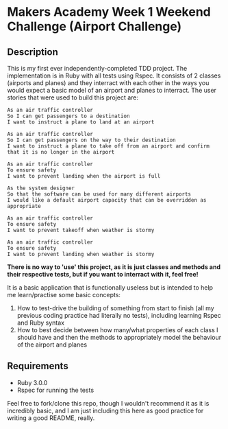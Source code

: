 # Makers Academy Week 1 Weekend Challenge (Airport Challenge)

## Description

This is my first ever independently-completed TDD project. The implementation is in Ruby with all tests using Rspec. It consists of 2 classes (airports and planes) and they interract with each other in the ways you would expect a basic model of an airport and planes to interract. The user stories that were used to build this project are:

```
As an air traffic controller 
So I can get passengers to a destination 
I want to instruct a plane to land at an airport

As an air traffic controller 
So I can get passengers on the way to their destination 
I want to instruct a plane to take off from an airport and confirm that it is no longer in the airport

As an air traffic controller 
To ensure safety 
I want to prevent landing when the airport is full 

As the system designer
So that the software can be used for many different airports
I would like a default airport capacity that can be overridden as appropriate

As an air traffic controller 
To ensure safety 
I want to prevent takeoff when weather is stormy 

As an air traffic controller 
To ensure safety 
I want to prevent landing when weather is stormy 
```

**There is no way to 'use' this project, as it is just classes and methods and their respective tests, but if you want to interract with it, feel free!**

It is a basic application that is functionally useless but is intended to help me learn/practise some basic concepts:

1. How to test-drive the building of something from start to finish (all my previous coding practice had literally no tests), including learning Rspec and Ruby syntax
2. How to best decide between how many/what properties of each class I should have and then the methods to appropriately model the behaviour of the airport and planes

## Requirements
- Ruby 3.0.0
- Rspec for running the tests

Feel free to fork/clone this repo, though I wouldn't recommend it as it is incredibly basic, and I am just including this here as good practice for writing a good README, really.



